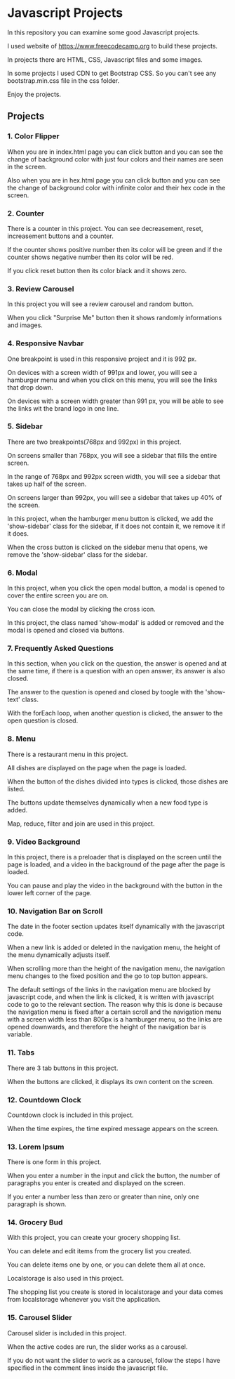 # Javascript Projects
In this repository you can examine some good Javascript projects.

I used website of https://www.freecodecamp.org to build these projects.

In projects there are HTML, CSS, Javascript files and some images.

In some projects I used CDN to get Bootstrap CSS. So you can't see any bootstrap.min.css file in the css folder.

Enjoy the projects.

## Projects
### 1. Color Flipper
When you are in index.html page you can click button and you can see the change of background color with just four colors and their names are seen in the screen.

Also when you are in hex.html page you can click button and you can see the change of background color with infinite color and their hex code in the screen.

### 2. Counter
There is a counter in this project. You can see decreasement, reset, increasement buttons and a counter.

If the counter shows positive number then its color will be green and if the counter shows negative number then its color will be red.

If you click reset button then its color black and it shows zero.

### 3. Review Carousel
In this project you will see a review carousel and random button. 

When you click "Surprise Me" button then it shows randomly informations and images.

### 4. Responsive Navbar
One breakpoint is used in this responsive project and it is 992 px.

On devices with a screen width of 991px and lower, you will see a hamburger menu and when you click on this menu, you will see the links that drop down.

On devices with a screen width greater than 991 px, you will be able to see the links wit the brand logo in one line.

### 5. Sidebar
There are two breakpoints(768px and 992px) in this project.

On screens smaller than 768px, you will see a sidebar that fills the entire screen.

In the range of 768px and 992px screen width, you will see a sidebar that takes up half of the screen.

On screens larger than 992px, you will see a sidebar that takes up 40% of the screen.

In this project, when the hamburger menu button is clicked, we add the 'show-sidebar' class for the sidebar, if it does not contain it, we remove it if it does.

When the cross button is clicked on the sidebar menu that opens, we remove the 'show-sidebar' class for the sidebar.

### 6. Modal
In this project, when you click the open modal button, a modal is opened to cover the entire screen you are on.

You can close the modal by clicking the cross icon.

In this project, the class named 'show-modal' is added or removed and the modal is opened and closed via buttons.

### 7. Frequently Asked Questions
In this section, when you click on the question, the answer is opened and at the same time, if there is a question with an open answer, its answer is also closed.

The answer to the question is opened and closed by toogle with the 'show-text' class.

With the forEach loop, when another question is clicked, the answer to the open question is closed.

### 8. Menu
There is a restaurant menu in this project.

All dishes are displayed on the page when the page is loaded.

When the button of the dishes divided into types is clicked, those dishes are listed.

The buttons update themselves dynamically when a new food type is added.

Map, reduce, filter and join are used in this project.

### 9. Video Background
In this project, there is a preloader that is displayed on the screen until the page is loaded, and a video in the background of the page after the page is loaded.

You can pause and play the video in the background with the button in the lower left corner of the page.

### 10. Navigation Bar on Scroll
The date in the footer section updates itself dynamically with the javascript code.

When a new link is added or deleted in the navigation menu, the height of the menu dynamically adjusts itself.

When scrolling more than the height of the navigation menu, the navigation menu changes to the fixed position and the go to top button appears.

The default settings of the links in the navigation menu are blocked by javascript code, and when the link is clicked, it is written with javascript code to go to the relevant section. The reason why this is done is because the navigation menu is fixed after a certain scroll and the navigation menu with a screen width less than 800px is a hamburger menu, so the links are opened downwards, and therefore the height of the navigation bar is variable.

### 11. Tabs
There are 3 tab buttons in this project.

When the buttons are clicked, it displays its own content on the screen.

### 12. Countdown Clock
Countdown clock is included in this project.

When the time expires, the time expired message appears on the screen.

### 13. Lorem Ipsum
There is one form in this project.

When you enter a number in the input and click the button, the number of paragraphs you enter is created and displayed on the screen.

If you enter a number less than zero or greater than nine, only one paragraph is shown.

### 14. Grocery Bud
With this project, you can create your grocery shopping list.

You can delete and edit items from the grocery list you created.

You can delete items one by one, or you can delete them all at once.

Localstorage is also used in this project.

The shopping list you create is stored in localstorage and your data comes from localstorage whenever you visit the application.

### 15. Carousel Slider
Carousel slider is included in this project.

When the active codes are run, the slider works as a carousel.

If you do not want the slider to work as a carousel, follow the steps I have specified in the comment lines inside the javascript file.
